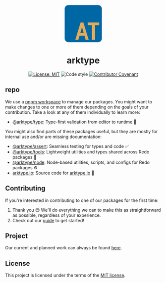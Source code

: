 <div align="center">
  <img src="./arktype.io/static/img/logo.svg" height="120px" />
  <h1>arktype</h1>
</div>
<div align="center">

[![License: MIT](https://img.shields.io/badge/License-MIT-yellow.svg)](https://opensource.org/licenses/MIT)
![Code style](https://img.shields.io/badge/code_style-prettier-ff69b4.svg)
[![Contributor Covenant](https://img.shields.io/badge/Contributor%20Covenant-v2.1%20adopted-ff69b4.svg)](./CODE_OF_CONDUCT.md)

</div>

## repo

We use a [pnpm workspace](https://pnpm.io/workspaces) to manage our packages. You might want to make changes to one or more of them depending on the goals of your contribution. Take a look at any of them individually to learn more:

-   [@arktype/type](@arktype/type): Type-first validation from editor to runtime 🧬

You might also find parts of these packages useful, but they are mostly for internal use and/or are missing documentation:

-   [@arktype/assert](@arktype/assert): Seamless testing for types and code ✅
-   [@arktype/tools](@arktype/tools): Lightweight utilities and types shared across Redo packages 🧰
-   [@arktype/node](@arktype/node): Node-based utilities, scripts, and configs for Redo packages ⚙️
-   [arktype.io](./arktype.io): Source code for [arktype.io](https://arktype.io) 🔁

## Contributing

If you're interested in contributing to one of our packages for the first time:

1. Thank you 😍 We'll do everything we can to make this as straightforward as possible, regardless of your experience.
2. Check out our [guide](/CONTRIBUTING.md) to get started!

## Project

Our current and planned work can always be found [here](https://github.com/arktypeio/arktype/projects/1).

## License

This project is licensed under the terms of the [MIT license](/LICENSE).
